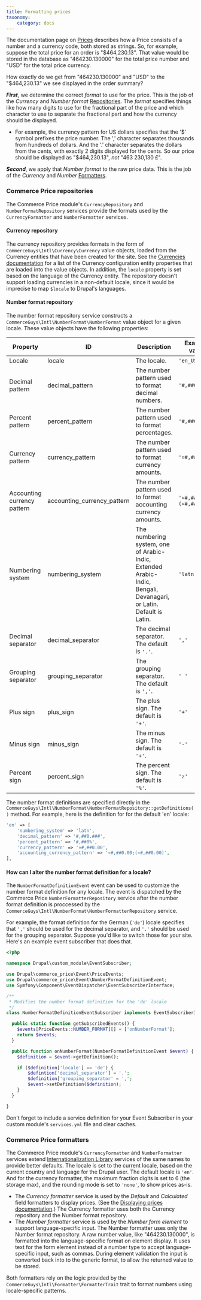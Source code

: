 ```yaml
---
title: Formatting prices
taxonomy:
    category: docs
---
```


The documentation page on [Prices](../prices) describes how a Price consists of a number and a currency code, both stored as strings. So, for example, suppose the total price for an order is "$464,230.13". That value would be stored in the database as "464230.130000" for the total price number and "USD" for the total price currency.

How exactly do we get from "464230.130000" and "USD" to the "$464,230.13" we see displayed in the order summary? 

***First***, we determine the correct *format* to use for the price. This is the job of the *Currency* and *Number format* [Repositories](#commerce-price-repositories). The *format* specifies things like how many digits to use for the fractional part of the price and which character to use to separate the fractional part and how the currency should be displayed.

* For example, the currency pattern for US dollars specifies that the '$' symbol prefixes the price number. The ',' character separates thousands from hundreds of dollars. And the '.' character separates the dollars from the cents, with exactly 2 digits displayed for the cents. So our price should be displayed as "$464,230.13", *not* "463 230,130 £".

***Second***, we apply that *Number format* to the raw price data. This is the job of the *Currency* and *Number* [Formatters](#commerce-price-formatters).

### Commerce Price repositories
The Commerce Price module's `CurrencyRepository` and `NumberFormatRepository` services provide the formats used by the `CurrencyFormatter` and `NumberFormatter` services.

#### Currency repository
The currency repository provides formats in the form of `CommerceGuys\Intl\Currency\Currency` value objects, loaded from the Currency entities that have been created for the site. See the [Currencies documentation](../currencies) for a list of the Currency configuration entity properties that are loaded into the value objects. In addition, the `locale` property is set based on the language of the Currency entity. The repository doesn't support loading currencies in a non-default locale, since it would be imprecise to map `$locale` to Drupal's languages.

#### Number format repository
The number format repository service constructs a `CommerceGuys\Intl\NumberFormat\NumberFormat` value object for a given locale. These value objects have the following properties:

| Property | ID | Description | Example value |
|----------|----|-------------|---------------|
| Locale   | locale | The locale. | `'en_US'` |
| Decimal pattern | decimal_pattern | The number pattern used to format decimal numbers. | `'#,##0.###'` |
| Percent pattern | percent_pattern | The number pattern used to format percentages. | `'#,##0%'` |
| Currency pattern | currency_pattern | The number pattern used to format currency amounts. | `'¤#,##0.00'` |
| Accounting currency pattern | accounting_currency_pattern | The number pattern used to format accounting currency amounts. | `'¤#,##0.00;(¤#,##0.00)'` |
| Numbering system | numbering_system |  The numbering system, one of Arabic-Indic, Extended Arabic-Indic, Bengali, Devanagari, or Latin. Default is Latin. | `'latn'` |
| Decimal separator | decimal_separator | The decimal separator. The default is `'.'`. | `','` |
| Grouping separator | grouping_separator | The grouping separator. The default is `','`. | `' '` |
| Plus sign | plus_sign | The plus sign. The default is `'+'`. | `'‎+‎'` |
| Minus sign | minus_sign | The minus sign. The default is `'+'`. | `'‎-‎'` |
| Percent sign | percent_sign | The percent sign. The default is `'%'`. | `'٪؜'` |

The number format definitions are specified directly in the `CommerceGuys\Intl\NumberFormat\NumberFormatRepository::getDefinitions()` method. For example, here is the definition for for the default 'en' locale:

```php
'en' => [
    'numbering_system' => 'latn',
    'decimal_pattern' => '#,##0.###',
    'percent_pattern' => '#,##0%',
    'currency_pattern' => '¤#,##0.00',
    'accounting_currency_pattern' => '¤#,##0.00;(¤#,##0.00)',
],
```

#### How can I alter the number format definition for a locale?
The `NumberFormatDefinitionEvent` event can be used to customize the number format definition for any locale. The event is dispatched by the Commerce Price `NumberFormatterRepository` service after the number format definition is proccessed by the `CommerceGuys\Intl\NumberFormat\NumberFormatterRepository` service.

For example, the format definition for the German (`'de'`) locale specifies that `','` should be used for the decimal separator, and `'.'` should be used for the grouping separator. Suppose you'd like to switch those for your site. Here's an example event subscriber that does that.

```php
<?php

namespace Drupal\custom_module\EventSubscriber;

use Drupal\commerce_price\Event\PriceEvents;
use Drupal\commerce_price\Event\NumberFormatDefinitionEvent;
use Symfony\Component\EventDispatcher\EventSubscriberInterface;

/**
 * Modifies the number format definition for the 'de' locale
 */
class NumberFormatDefinitionEventSubscriber implements EventSubscriberInterface {

  public static function getSubscribedEvents() {
    $events[PriceEvents::NUMBER_FORMAT][] = ['onNumberFormat'];
    return $events;
  }

  public function onNumberFormat(NumberFormatDefinitionEvent $event) {
    $definition = $event->getDefinition();

    if ($definition['locale'] == 'de') {
	    $defintion['decimal_separator'] = '.';
	    $definition['grouping_separator' = ',';
	    $event->setDefinition($definition);
    }
  }

}
```

Don't forget to include a service definition for your Event Subscriber in your custom module's `services.yml` file and clear caches.

### Commerce Price formatters
The Commerce Price module's `CurrencyFormatter` and `NumberFormatter` services extend [Internationalization Library] services of the same names to provide better defaults. The locale is set to the current locale, based on the current country and language for the Drupal user. The default locale is `'en'`. And for the currency formatter, the maximum fraction digits is set to 6 (the storage max), and the rounding mode is set to `'none'`, to show prices as-is.

* The *Currency formatter* service is used by the *Default* and *Calculated* field formatters to display prices. (See the [Displaying prices documentation](../displaying-prices).) The Currency formatter uses both the Currency repository and the Number format repository.
* The *Number formatter* service is used by the *Number form element* to support language-specific input. The Number formatter uses only the Number format repository.  A raw number value, like "464230.130000", is formatted into the language-specific format on element display. It uses text for the form element instead of a number type to accept language-specific input, such as commas. During element validation the input is converted back into to the generic format, to allow the returned value to be stored.

Both formatters rely on the logic provided by the `CommerceGuys\Intl\Formatter\FormatterTrait` trait to format  numbers using locale-specific patterns.

[Internationalization Library]: https://github.com/commerceguys/intl
[commerceguys/intl]: https://github.com/commerceguys/intl
